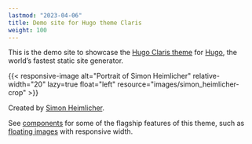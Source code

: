 ```yaml
---
lastmod: "2023-04-06"
title: Demo site for Hugo theme Claris
weight: 100
---
```


This is the demo site to showcase the [Hugo Claris theme](https://github.com/simonheimlicher/hugo-claris) for [Hugo](https://gohugo.io), the world’s fastest static site generator.

{{< responsive-image alt="Portrait of Simon Heimlicher" relative-width="20" lazy=true float="left" resource="images/simon_heimlicher-crop" >}}

Created by [Simon Heimlicher](https://simon.heimlicher.com/about/).

See [components](components) for some of the flagship features of this theme, such as [floating images](components/responsive-image) with responsive width.
